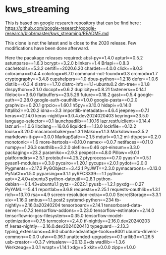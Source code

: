 # kws_streaming

This is based on google research repository that can be find here : https://github.com/google-research/google-research/blob/master/kws_streaming/README.md

This clone is not the latest and is close to the 2020 release. Few modifications have been done afterward.

Here the pacakage releases required:
absl-py==1.4.0
apturl==0.5.2
astunparse==1.6.3
bcrypt==3.2.0
blinker==1.4
Brlapi==0.8.3
cachetools==5.3.2
certifi==2020.6.20
chardet==4.0.0
click==8.0.3
colorama==0.4.4
colorlog==6.7.0
command-not-found==0.3
crcmod==1.7
cryptography==3.4.8
cupshelpers==1.0
dbus-python==1.2.18
defer==1.0.6
distlib==0.3.4
distro==1.7.0
distro-info==1.1+ubuntu0.2
dm-tree==0.1.8
dnspython==2.1.0
docopt==0.6.2
duplicity==0.8.21
fasteners==0.14.1
filelock==3.6.0
flatbuffers==23.5.26
future==0.18.2
gast==0.5.4
google-auth==2.28.0
google-auth-oauthlib==1.0.0
google-pasta==0.2.0
graphviz==0.20.1
grpcio==1.60.1
h5py==3.10.0
hidapi==0.14.0
httplib2==0.20.2
idna==3.3
importlib-metadata==4.6.4
jeepney==0.7.1
keras==2.14.0
keras-nightly==3.0.4.dev2024020403
keyring==23.5.0
language-selector==0.1
launchpadlib==1.10.16
lazr.restfulclient==0.14.4
lazr.uri==1.0.6
libclang==16.0.6
liquidctl==1.13.0
lockfile==0.12.2
louis==3.20.0
macaroonbakery==1.3.1
Mako==1.1.3
Markdown==3.5.2
markdown-it-py==3.0.0
MarkupSafe==2.1.5
mdurl==0.1.2
ml-dtypes==0.2.0
monotonic==1.6
more-itertools==8.10.0
namex==0.0.7
netifaces==0.11.0
numpy==1.26.3
oauthlib==3.2.0
olefile==0.46
opt-einsum==3.3.0
packaging==23.2
paramiko==2.9.3
pexpect==4.8.0
Pillow==9.0.1
platformdirs==2.5.1
protobuf==4.25.2
ptyprocess==0.7.0
pyasn1==0.5.1
pyasn1-modules==0.3.0
pycairo==1.20.1
pycups==2.0.1
pydot==2.0.0
Pygments==2.17.2
PyGObject==3.42.1
PyJWT==2.3.0
pymacaroons==0.13.0
PyNaCl==1.5.0
pyparsing==3.1.1
pyRFC3339==1.1
python-apt==2.4.0+ubuntu3
python-dateutil==2.8.1
python-debian==0.1.43+ubuntu1.1
pytz==2022.1
pyusb==1.2.1
pyxdg==0.27
PyYAML==5.4.1
reportlab==3.6.8
requests==2.25.1
requests-oauthlib==1.3.1
rich==13.7.0
rsa==4.9
screen-resolution-extra==0.0.0
SecretStorage==3.3.1
six==1.16.0
smbus==1.1.post2
systemd-python==234
tb-nightly==2.16.0a20240204
tensorboard==2.14.1
tensorboard-data-server==0.7.2
tensorflow-addons==0.23.0
tensorflow-estimator==2.14.0
tensorflow-io-gcs-filesystem==0.35.0
tensorflow-model-optimization==0.7.5
termcolor==2.4.0
tf-nightly==2.16.0.dev20240203
tf_keras-nightly==2.16.0.dev2024020410
typeguard==2.13.3
typing_extensions==4.9.0
ubuntu-advantage-tools==8001
ubuntu-drivers-common==0.0.0
ufw==0.36.1
unattended-upgrades==0.1
urllib3==1.26.5
usb-creator==0.3.7
virtualenv==20.13.0+ds
wadllib==1.3.6
Werkzeug==3.0.1
wrapt==1.14.1
xdg==5
xkit==0.0.0
zipp==1.0.0



